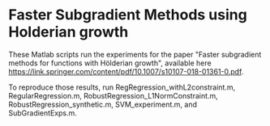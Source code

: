 # Faster Subgradient Methods using Holderian growth

These Matlab scripts run the experiments for the paper "Faster subgradient methods for functions with Hölderian growth", 
available here https://link.springer.com/content/pdf/10.1007/s10107-018-01361-0.pdf.

To reproduce those results, run RegRegression_withL2constraint.m, RegularRegression.m, RobustRegression_L1NormConstraint.m, 
RobustRegression_synthetic.m, SVM_experiment.m, and SubGradientExps.m.
